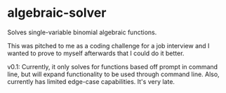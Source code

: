 # algebraic-solver
Solves single-variable binomial algebraic functions.

This was pitched to me as a coding challenge for a job interview and I wanted to prove to myself afterwards that I could do it better.


v0.1:
Currently, it only solves for functions based off prompt in command line, but will expand functionality to be used through command line.
Also, currently has limited edge-case capabilities.
It's very late.
